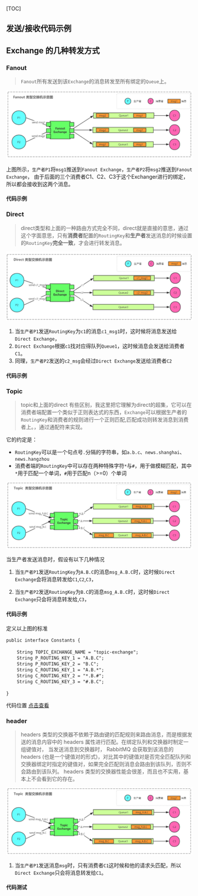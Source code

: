 [TOC]

## 发送/接收代码示例

## Exchange 的几种转发方式

### Fanout 

> `Fanout`所有发送到该`Exchange`的消息转发至所有绑定的`Queue`上。

![docs/images/topic-exchange.png](docs/images/exchange-fanout.png)

上图所示，`生产者P1`将`msg1`推送到`Fanout Exchange`，`生产者P2`将`msg2`推送到`Fanout Exchange`，
由于后面的三个消费者C1、C2、C3于这个Exchanger进行的绑定，所以都会接收到这两个消息。
#### 代码示例

### Direct

> direct类型和上面的一种路由方式完全不同，direct就是直接的意思，通过这个字面意思，只有**消费者**配置的`RoutingKey`和**生产者**发送消息的时候设置的`RoutingKey`**完全一致**，才会进行转发消息。

![docs/images/topic-exchange.png](docs/images/exchange-direct.png)

1. 当`生产者P1`发送`RoutingKey`为`c1`的消息`c1_msg1`时，这时候将消息发送给`Direct Exchange`，
2. `Direct Exchange`根据`c1`找对应得队列`Queue1`，这时候消息会发送给消费者`C1`。
3. 同理，`生产者P2`发送的`c2_msg`会经过`Direct Exchange`发送给消费者`C2`
#### 代码示例

### Topic 
> topic和上面的direct 有些区别，我这里把它理解为direct的超集，它可以在消费者端配置一个类似于正则表达式的东西，`Exchange`可以根据生产者的`RoutingKey`和消费者的规则进行一个正则匹配,匹配成功则转发消息到消费者上。，通过通配符来实现。

它的约定是：
- `RoutingKey`可以是一个句点号`.`分隔的字符串，如`a.b.c`、`news.shanghai`、`news.hangzhou`
- 消费者端的`RoutingKey`中可以存在两种特殊字符`*`与`#`，用于做模糊匹配，其中`*`用于匹配一个单词，`#`用于匹配n（>=0）个单词

![docs/images/topic-exchange.png](docs/images/exchange-topic.png)

当生产者发送消息时，假设有以下几种情况

1. 当`生产者P1`发送`RoutingKey`为`A.B.C`的消息`msg_A.B.C`时，这时候`Direct Exchange`会将消息转发给`C1`,`C2`,`C3`，

2. 当`生产者P2`发送`RoutingKey`为`B.C`的消息`msg_A.B.C`时，这时候`Direct Exchange`只会将消息转发给,`C3`，

#### 代码示例

定义以上图的标准
```
public interface Constants {

    String TOPIC_EXCHANGE_NAME = "topic-exchange";
    String P_ROUTING_KEY_1 = "A.B.C";
    String P_ROUTING_KEY_2 = "B.C";
    String C_ROUTING_KEY_1 = "A.B.*";
    String C_ROUTING_KEY_2 = "*.B.#";
    String C_ROUTING_KEY_3 = "#.B.C";

}
```
代码位置
[点击查看](https://github.com/wuhulala/mq-collection/tree/master/rabbitmq/rabbitmq-chapter1-simple/src/main/java/com/wuhulala/rabbitmq/chapter1/exchange/topic)
### header

> headers 类型的交换器不依赖于路由键的匹配规则来路由消息，而是根据发送的消息内容中的 headers 属性进行匹配。在绑定队列和交换器时制定一组键值对， 当发送消息到交换器时， RabbitMQ 会获取到该消息的 headers (也是一个键值对的形式)，对比其中的键值对是否完全匹配队列和交换器绑定时指定的键值对，如果完全匹配则消息会路由到该队列，否则不会路由到该队列。 headers 类型的交换器性能会很差，而且也不实用，基本上不会看到它的存在。

![docs/images/topic-exchange.png](docs/images/exchange-topic.png)

1. 当`生产者P1`发送消息`msg`时，只有消费者`C1`这时候和他的请求头匹配，所以`Direct Exchange`只会将消息转发给`C1`。

#### 代码测试